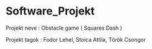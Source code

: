 # Software_Projekt

Projekt neve : Obstacle game ( Squares Dash )

Projekt tagok : Fodor Lehel,
		Stoica Attila,
		Török Csongor
